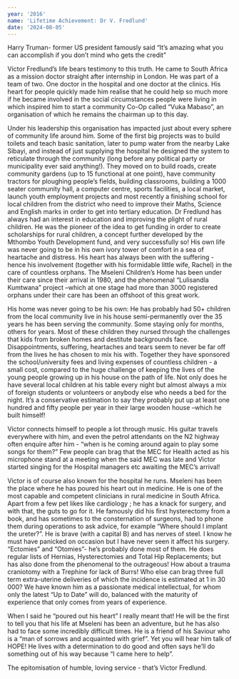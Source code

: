 ```yaml
---
year: '2016'
name: 'Lifetime Achievement: Dr V. Fredlund'
date: '2024-08-05'
---
```


Harry Truman- former US president famously said “It’s amazing what you can accomplish if you don’t mind who gets the credit”

Victor Fredlund’s life bears testimony to this truth. He came to South Africa as a mission doctor straight after internship in London. He was part of a team of two. One doctor in the hospital and one doctor at the clinics. His heart for people quickly made him realise that he could help so much more if he became involved in the social circumstances people were living in which inspired him to start a community Co-Op called “Vuka Mabaso”, an organisation of which he remains the chairman up to this day.

Under his leadership this organisation has impacted just about every sphere of community life around him. Some of the first big projects was to build toilets and teach basic sanitation, later to pump water from the nearby Lake Sibayi, and instead of just supplying the hospital he designed the system to reticulate through the community (long before any political party or municipality ever said anything!). They moved on to build roads, create community gardens (up to 15 functional at one point), have community tractors for ploughing people’s fields, building classrooms, building a 1000 seater community hall, a computer centre, sports facilities, a local market, launch youth employment projects and most recently a finishing school for local children from the district who need to improve their Maths, Science and English marks in order to get into tertiary education. Dr Fredlund has always had an interest in education and improving the plight of rural children. He was the pioneer of the idea to get funding in order to create scholarships for rural children, a concept further developed by the Mthombo Youth Development fund, and very successfully so! His own life was never going to be in his own ivory tower of comfort in a sea of heartache and distress. His heart has always been with the suffering - hence his involvement (together with his formidable little wife, Rachel) in the care of countless orphans. The Mseleni Children’s Home has been under their care since their arrival in 1980, and the phenomenal “Lulisandla Kumtwana” project –which at one stage had more than 3000 registered orphans under their care has been an offshoot of this great work.

His home was never going to be his own: He has probably had 50+ children from the local community live in his house semi-permanently over the 35 years he has been serving the community. Some staying only for months, others for years. Most of these children they nursed through the challenges that kids from broken homes and destitute backgrounds face. Disappointments, suffering, heartaches and tears seem to never be far off from the lives he has chosen to mix his with. Together they have sponsored the school/university fees and living expenses of countless children - a small cost, compared to the huge challenge of keeping the lives of the young people growing up in his house on the path of life. Not only does he have several local children at his table every night but almost always a mix of foreign students or volunteers or anybody else who needs a bed for the night. It’s a conservative estimation to say they probably put up at least one hundred and fifty people per year in their large wooden house –which he built himself!

Victor connects himself to people a lot through music. His guitar travels everywhere with him, and even the petrol attendants on the N2 highway often enquire after him - “when is he coming around again to play some songs for them?” Few people can brag that the MEC for Health acted as his microphone stand at a meeting when the said MEC was late and Victor started singing for the Hospital managers etc awaiting the MEC’s arrival!

Victor is of course also known for the hospital he runs. Mseleni has been the place where he has poured his heart out in medicine. He is one of the most capable and competent clinicians in rural medicine in South Africa. Apart from a few pet likes like cardiology ; he has a knack for surgery, and with that, the guts to go for it. He famously did his first hysterectomy from a book, and has sometimes to the consternation of surgeons, had to phone them during operations to ask advice, for example “Where should I implant the ureter?”. He is brave (with a capital B) and has nerves of steel. I know he must have panicked on occasion but I have never seen it affect his surgery. “Ectomies” and “Otomies”- he’s probably done most of them. He does regular lists of Hernias, Hysterectomies and Total Hip Replacements; but has also done from the phenomenal to the outrageous! How about a trauma craniotomy with a Trephine for lack of Burrs! Who else can brag three full term extra-uterine deliveries of which the incidence is estimated at 1 in 30 000? We have known him as a passionate medical intellectual, for whom only the latest “Up to Date” will do, balanced with the maturity of experience that only comes from years of experience.

When I said he “poured out his heart” I really meant that! He will be the first to tell you that his life at Mseleni has been an adventure, but he has also had to face some incredibly difficult times. He is a friend of his Saviour who is a “man of sorrows and acquainted with grief”. Yet you will hear him talk of HOPE! He lives with a determination to do good and often says he’ll do something out of his way because “I came here to help”. 

The epitomisation of humble, loving service - that’s Victor Fredlund.
